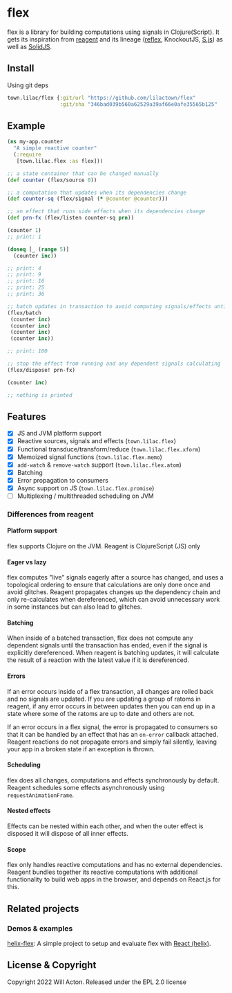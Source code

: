 # flex

flex is a library for building computations using signals in Clojure(Script).
It gets its inspiration from [reagent](https://github.com/reagent-project/reagent)
and its lineage ([reflex](https://github.com/lynaghk/reflex), KnockoutJS,
[S.js](https://github.com/adamhaile/S)) as well as [SolidJS](https://www.solidjs.com/).

## Install

Using git deps

```clojure
town.lilac/flex {:git/url "https://github.com/lilactown/flex"
                 :git/sha "346bad039b560a62529a39af66e0afe35565b125"
```

## Example

```clojure
(ns my-app.counter
  "A simple reactive counter"
  (:require
   [town.lilac.flex :as flex]))

;; a state container that can be changed manually
(def counter (flex/source 0))

;; a computation that updates when its dependencies change
(def counter-sq (flex/signal (* @counter @counter)))

;; an effect that runs side effects when its dependencies change
(def prn-fx (flex/listen counter-sq prn))

(counter 1)
;; print: 1

(doseq [_ (range 5)]
  (counter inc))

;; print: 4
;; print: 9
;; print: 16
;; print: 25
;; print: 36

;; batch updates in transaction to avoid computing signals/effects until the end
(flex/batch
 (counter inc)
 (counter inc)
 (counter inc)
 (counter inc))

;; print: 100

;; stop the effect from running and any dependent signals calculating
(flex/dispose! prn-fx)

(counter inc)

;; nothing is printed
```

## Features

- [x] JS and JVM platform support
- [x] Reactive sources, signals and effects (`town.lilac.flex`)
- [x] Functional transduce/transform/reduce (`town.lilac.flex.xform`)
- [x] Memoized signal functions (`town.lilac.flex.memo`)
- [x] `add-watch` & `remove-watch` support (`town.lilac.flex.atom`)
- [x] Batching
- [x] Error propagation to consumers
- [x] Async support on JS (`town.lilac.flex.promise`)
- [ ] Multiplexing / multithreaded scheduling on JVM

### Differences from reagent

#### Platform support

flex supports Clojure on the JVM. Reagent is ClojureScript (JS) only

#### Eager vs lazy

flex computes "live" signals eagerly after a source has changed, and uses a
topological ordering to ensure that calculations are only done once and avoid
glitches. Reagent propagates changes up the dependency chain and only
re-calculates when dereferenced, which can avoid unnecessary work in some
instances but can also lead to glitches.

#### Batching

When inside of a batched transaction, flex does not compute any dependent
signals until the transaction has ended, even if the signal is explicitly
dereferenced. When reagent is batching updates, it will calculate the result of
a reaction with the latest value if it is dereferenced.

#### Errors

If an error occurs inside of a flex transaction, all changes are rolled back and
no signals are updated. If you are updating a group of ratoms in reagent, if any
error occurs in between updates then you can end up in a state where some of the
ratoms are up to date and others are not.

If an error occurs in a flex signal, the error is propagated to consumers so
that it can be handled by an effect that has an `on-error` callback attached.
Reagent reactions do not propagate errors and simply fail silently, leaving your
app in a broken state if an exception is thrown.

#### Scheduling

flex does all changes, computations and effects synchronously by default.
Reagent schedules some effects asynchronously using `requestAnimationFrame`.

#### Nested effects

Effects can be nested within each other, and when the outer effect is disposed
it will dispose of all inner effects.

#### Scope

flex only handles reactive computations and has no external dependencies.
Reagent bundles together its reactive computations with additional functionality
to build web apps in the browser, and depends on React.js for this.

## Related projects

### Demos & examples

[helix-flex](https://github.com/rafaeldelboni/helix-flex): A simple project to setup
and evaluate flex with [React (helix)](https://github.com/lilactown/helix).

## License & Copyright

Copyright 2022 Will Acton. Released under the EPL 2.0 license
